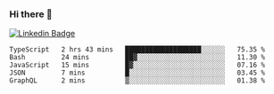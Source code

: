 ### Hi there 👋

[![Linkedin Badge](https://img.shields.io/badge/-Adroaldo%20Pagliari-6633cc?style=flat-square&logo=Linkedin&logoColor=white&link=https://www.linkedin.com/in/adroaldo-pagliari-5856363b/)](https://www.linkedin.com/in/adroaldo-pagliari-5856363b/)

<!--
**adroaldopagliari/adroaldopagliari** is a ✨ _special_ ✨ repository because its `README.md` (this file) appears on your GitHub profile.

Here are some ideas to get you started:

- 🔭 I’m currently working on ...
- 🌱 I’m currently learning ...
- 👯 I’m looking to collaborate on ...
- 🤔 I’m looking for help with ...
- 💬 Ask me about ...
- 📫 How to reach me: ...
- 😄 Pronouns: ...
- ⚡ Fun fact: ...
-->

<!--START_SECTION:waka-->
```text
TypeScript   2 hrs 43 mins   ███████████████████░░░░░░   75.35 % 
Bash         24 mins         ██▓░░░░░░░░░░░░░░░░░░░░░░   11.30 % 
JavaScript   15 mins         █▓░░░░░░░░░░░░░░░░░░░░░░░   07.16 % 
JSON         7 mins          █░░░░░░░░░░░░░░░░░░░░░░░░   03.45 % 
GraphQL      2 mins          ▒░░░░░░░░░░░░░░░░░░░░░░░░   01.38 % 
```
<!--END_SECTION:waka-->

